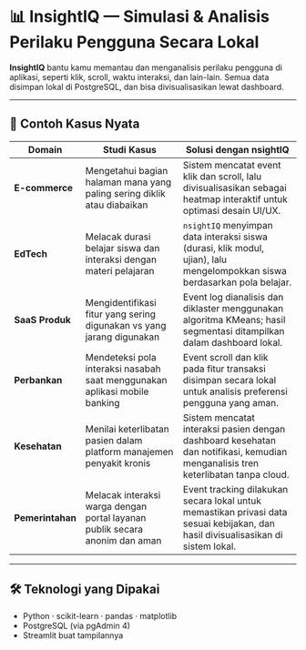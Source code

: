 # 📊 InsightIQ — Simulasi & Analisis Perilaku Pengguna Secara Lokal

**InsightIQ** bantu kamu memantau dan menganalisis perilaku pengguna di aplikasi, seperti klik, scroll, waktu interaksi, dan lain-lain. Semua data disimpan lokal di PostgreSQL, dan bisa divisualisasikan lewat dashboard.

---
## 🎯 Contoh Kasus Nyata 

| **Domain**       | **Studi Kasus**                                                                 | **Solusi dengan nsightIQ**                                                                                          |
|------------------|----------------------------------------------------------------------------------|----------------------------------------------------------------------------------------------------------------------|
| **E-commerce**   | Mengetahui bagian halaman mana yang paling sering diklik atau diabaikan         | Sistem mencatat event klik dan scroll, lalu divisualisasikan sebagai heatmap interaktif untuk optimasi desain UI/UX. |
| **EdTech**       | Melacak durasi belajar siswa dan interaksi dengan materi pelajaran               | `nsightIQ` menyimpan data interaksi siswa (durasi, klik modul, ujian), lalu mengelompokkan siswa berdasarkan pola belajar. |
| **SaaS Produk**  | Mengidentifikasi fitur yang sering digunakan vs yang jarang digunakan            | Event log dianalisis dan diklaster menggunakan algoritma KMeans; hasil segmentasi ditampilkan dalam dashboard lokal. |
| **Perbankan**    | Mendeteksi pola interaksi nasabah saat menggunakan aplikasi mobile banking       | Event scroll dan klik pada fitur transaksi disimpan secara lokal untuk analisis preferensi pengguna yang aman.      |
| **Kesehatan**    | Menilai keterlibatan pasien dalam platform manajemen penyakit kronis             | Sistem mencatat interaksi pasien dengan dashboard kesehatan dan notifikasi, kemudian menganalisis tren keterlibatan tanpa cloud. |
| **Pemerintahan** | Melacak interaksi warga dengan portal layanan publik secara anonim dan aman     | Event tracking dilakukan secara lokal untuk memastikan privasi data sesuai kebijakan, dan hasil divisualisasikan di sistem lokal. |


---

## 🛠 Teknologi yang Dipakai

- Python · scikit-learn · pandas · matplotlib
- PostgreSQL (via pgAdmin 4)
- Streamlit buat tampilannya

